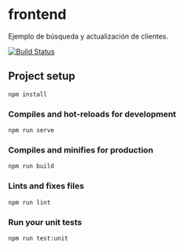 # frontend

Ejemplo de búsqueda y actualización de clientes.

[![Build Status](https://www.travis-ci.org/uqbar-project/eg-clientes-vue.svg?branch=master)](https://www.travis-ci.org/uqbar-project/eg-clientes-vue)

## Project setup
```
npm install
```

### Compiles and hot-reloads for development
```
npm run serve
```

### Compiles and minifies for production
```
npm run build
```

### Lints and fixes files
```
npm run lint
```

### Run your unit tests
```
npm run test:unit
```
